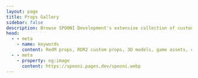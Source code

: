 ```yaml
---
layout: page
title: Props Gallery
sidebar: false
description: Browse SPOONI Development's extensive collection of custom props and 3D models for Red Dead Redemption 2. High-quality assets including furniture, decorations, buildings, and interactive objects for RedM servers.
head:
  - - meta
    - name: keywords
      content: RedM props, RDR2 custom props, 3D models, game assets, custom furniture, RedM objects, MLO props, decorative items, interactive props, SPOONI props database
  - - meta
    - property: og:image
      content: https://spooni.pages.dev/spooni.webp
---
```


<PropGallery />